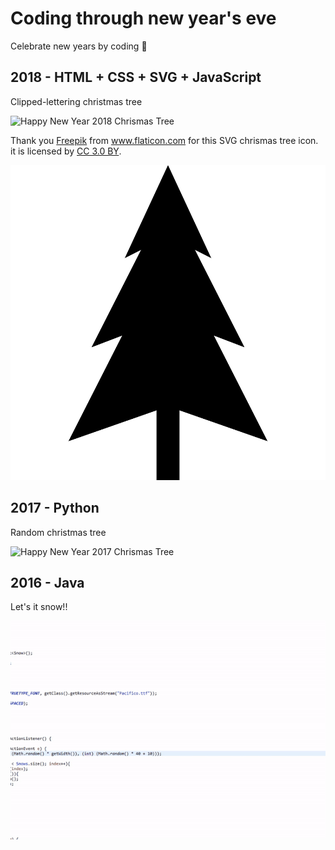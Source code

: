 # Coding through new year's eve
Celebrate new years by coding :tada:

## 2018 - HTML + CSS + SVG + JavaScript
Clipped-lettering christmas tree

![Happy New Year 2018 Chrismas Tree](https://raw.githubusercontent.com/icegotcha/coding-through-new-years-eve/master/pics/2018.png)

Thank you <a href="http://www.freepik.com" title="Freepik">Freepik</a> from <a href="https://www.flaticon.com/" title="Flaticon">www.flaticon.com</a> for this SVG chrismas tree icon. it is licensed by <a href="http://creativecommons.org/licenses/by/3.0/" title="Creative Commons BY 3.0" target="_blank">CC 3.0 BY</a>.

![Chrismas Tree by freepink](https://raw.githubusercontent.com/icegotcha/coding-through-new-year-eve/master/pics/christmas-tree.svg?sanitize=true)


## 2017 - Python
Random christmas tree

![Happy New Year 2017 Chrismas Tree](https://raw.githubusercontent.com/icegotcha/coding-through-new-year-eve/master/pics/2017.gif)


## 2016 - Java
Let's it snow!!

![Happy New Year 2016! Let it snow!!](https://raw.githubusercontent.com/icegotcha/coding-through-new-year-eve/master/pics/2016.gif)


